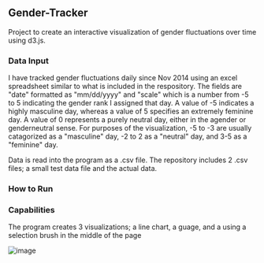 ## Gender-Tracker

Project to create an interactive visualization of gender fluctuations over time using d3.js. 

### Data Input
I have tracked gender fluctuations daily since Nov 2014 using an excel spreadsheet similar to what is included in the respository. The fields are "date" formatted as "mm/dd/yyyy" and "scale" which is a number from -5 to 5 indicating the gender rank I assigned that day. A value of -5 indicates a highly masculine day, whereas a value of 5 specifies an extremely feminine day. A value of 0 represents a purely neutral day, either in the agender or genderneutral sense. For purposes of the visualization, -5 to -3 are usually catagorized as a "masculine" day, -2 to 2 as a "neutral" day, and 3-5 as a "feminine" day. 

Data is read into the program as a .csv file. The repository includes 2 .csv files; a small test data file and the actual data. 

### How to Run


### Capabilities
The program creates 3 visualizations; a line chart, a guage, and a   using a selection brush in the middle of the page

![image](https://cloud.githubusercontent.com/assets/7966316/23377540/6462ac1c-fcfe-11e6-9a16-e8b5be6e58ec.png)
